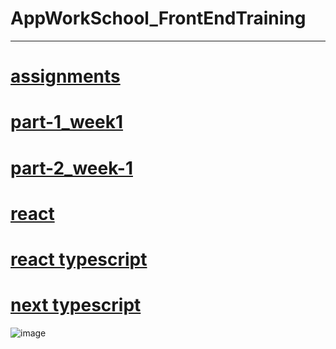 # AppWorkSchool_FrontEndTraining
---

[assignments](https://himyjan.github.io/assignments/)
=

[part-1_week1](https://himyjan.github.io/assignments/part-1_week1/index.html)
=

[part-2_week-1](https://himyjan.github.io/assignments/part-2_week1/index.html)
=

[react](https://react-h9x3cp018-himyjan.vercel.app/)
=

[react typescript](https://reacttypescript-cfgejd60n-himyjan.vercel.app/)
=

[next typescript](https://nexttypescript-dt3way1ue-himyjan.vercel.app/)
=

![image](https://user-images.githubusercontent.com/51815522/181876347-644d8b96-d098-41ba-a438-eb949fc737c2.png)
